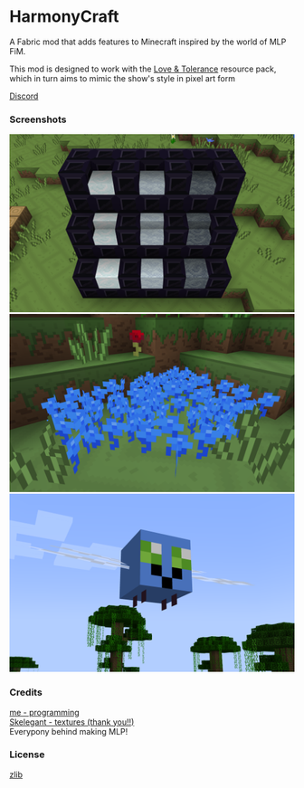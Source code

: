 # HarmonyCraft

A Fabric mod that adds features to Minecraft inspired by the world of MLP FiM.

This mod is designed to work with the [Love & Tolerance](https://love-tolerance.com/) resource pack, which in turn aims to mimic the show's style in pixel art form

[Discord](https://discord.gg/U8xEVMKkeF)

### Screenshots

![Clouds](Screenshots/clouds.png)
![Poison Joke](Screenshots/poison_joke.png)
![Parasprite](Screenshots/parasprite.png)

### Credits

[me - programming](https://github.com/stickacupcakeinmyeye) \
[Skelegant - textures (thank you!!)](https://github.com/Skelegant) \
Everypony behind making MLP!


### License

[zlib](LICENSE)